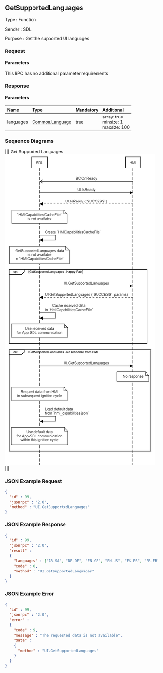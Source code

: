 ## GetSupportedLanguages

Type
: Function

Sender
: SDL

Purpose
: Get the supported UI languages

### Request

#### Parameters

This RPC has no additional parameter requirements

### Response

#### Parameters

|Name|Type|Mandatory|Additional|
|:---|:---|:--------|:---------|
|languages|[Common.Language](../../common/enums/#language)|true|array: true<br>minsize: 1<br>maxsize: 100|

### Sequence Diagrams
|||
Get Supported Languages
![GetSupportedLanguages](./assets/GetSupportedLanguages.png)
|||

### JSON Example Request

```json
{
  "id" : 99,
  "jsonrpc" : "2.0",
  "method" : "UI.GetSupportedLanguages"
}
```

### JSON Example Response

```json
{
  "id" : 99,
  "jsonrpc" : "2.0",
  "result" :
  {
    "languages" : ["AR-SA", "DE-DE", "EN-GB", "EN-US", "ES-ES", "FR-FR", "IT-IT"],
    "code" : 0,
    "method" : "UI.GetSupportedLanguages"
  }
}
```

### JSON Example Error

```json
{
  "id" : 99,
  "jsonrpc" : "2.0",
  "error" :
  {
    "code" : 9,
    "message" : "The requested data is not available",
    "data" :
    {
      "method" : "UI.GetSupportedLanguages"
    }
  }
}
```
